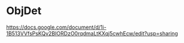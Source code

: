 # ObjDet

https://docs.google.com/document/d/1i-1B513VVfsPsKQv2BIORDzO0rqdmaLtKXqj5cwhEcw/edit?usp=sharing
